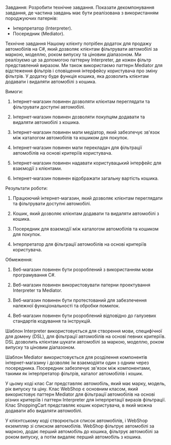 Завдання:
Розробити технічне завдання. Показати декомпонування завдання, де частина завдань має бути реалізована з використанням породжуючих патернів:
-	Інтерпретатор (Interpreter). 
-	Посередник (Mediator).  

Технічне завдання
Нашому клієнту потрібен додаток для продажу автомобілів на C#, який дозволяє клієнтам фільтрувати автомобілі за маркою, моделлю, роком випуску та ціновим діапазоном.
Ми реалізуємо це за допомогою паттерну Interpreter, де кожен фільтр представлений виразом. Ми також використаємо паттерн Mediator для відстеження фільтрів і сповіщення інтерфейсу користувача про зміну фільтрів. У додатку буде функція кошика, яка дозволить клієнтам додавати і видаляти автомобілі з кошика.

Вимоги:
1.	Інтернет-магазин повинен дозволяти клієнтам переглядати та фільтрувати доступні автомобілі.

2.	Інтернет-магазин повинен дозволяти покупцям додавати та видаляти автомобілі з кошика.

3.	Інтернет-магазин повинен мати медіатор, який забезпечує зв'язок між каталогом автомобілів та кошиком для покупок.

4.	Інтернет-магазин повинен мати перекладач для фільтрації автомобілів на основі критеріїв користувача.

5.	Інтернет-магазин повинен надавати користувацький інтерфейс для взаємодії з клієнтами.

6.	Інтернет-магазин повинен відображати загальну вартість кошика.

Результати роботи:
1.	Працюючий інтернет-магазин, який дозволяє клієнтам переглядати та фільтрувати доступні автомобілі.

2.	Кошик, який дозволяє клієнтам додавати та видаляти автомобілі з кошика.

3.	Посередник для взаємодії між каталогом автомобілів та кошиком для покупок.

4.	Інтерпретатор для фільтрації автомобілів на основі критеріїв користувача.

Обмеження:
1.	Веб-магазин повинен бути розроблений з використанням мови програмування C#.

2.	Веб-магазин повинен використовувати патерни проектування Interpreter та Mediator.

3.	Веб-магазин повинен бути протестований для забезпечення належної функціональності та обробки помилок.

4.	Веб-магазин повинен бути розроблений відповідно до галузевих стандартів кодування та інструкцій.


Шаблон Interpreter використовується для створення мови, специфічної для домену (DSL), для фільтрації автомобілів на основі певних критеріїв. DSL дозволить клієнтам шукати автомобілі за маркою, моделлю, роком випуску та ціновим діапазоном. 

Шаблон Mediator використовується для розділення компонентів інтернет-магазину і дозволяє їм взаємодіяти один з одним через посередника. Посередник забезпечує зв'язок між компонентами, такими як інтерпретатор фільтрів, каталог автомобілів і кошик.

У цьому коді клас Car представляє автомобіль, який має марку, модель, рік випуску та ціну. Клас WebShop є основним класом, який використовує паттерн Mediator для фільтрації автомобілів на основі різних критеріїв і паттерн Interpreter для інтерпретації виразів фільтрації. Клас ShoppingCart представляє кошик користувача, в який можна додавати або видаляти автомобілі.

У клієнтському коді створюється список автомобілів, і WebShop екземпляр зі списком автомобілів. WebShop фільтрує автомобілі за маркою, додає перший автомобіль до кошика, фільтрує автомобілі за роком випуску, а потім видаляє перший автомобіль з кошика.
